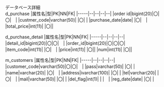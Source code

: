 データベース詳細<br>
d_purchase
|属性名|型|PK|NN|FK|
|-----|--|--|--|--|
|order id|bigint(20)|〇|〇|　|
|custmer_code|varchar(50)| |〇| |
|purchase_date|date| |〇|　|
|total_price|int(11)| |〇||

d_purchase_detail
|属性名|型|PK|NN|FK|
|-----|--|--|--|--|
|detail_id|bigint(20)|〇|〇|　|
|order_id|bigint(20)|〇|〇|〇|
|item_code|int(11)| |〇|　|
|price|int(11)| |〇||
|num|int(11)| |〇||

m_customers
|属性名|型|PK|NN|FK|
|-----|--|--|--|--|
|customer_code|varchar(50)|〇|〇|　|
|pass|varchar(50)| |〇| |
|name|varchar(20)| |〇|　|
|address|ivarchar(100)| |〇| |
|tel|varchar(20)| |〇|　|
|mail|varchar(50)| |〇| |
|del_flag|int(1)| | |　|
|reg_date|date| |〇| |

